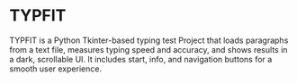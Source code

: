 # TYPFIT
TYPFIT is a Python Tkinter-based typing test Project that loads paragraphs from a text file, measures typing speed and accuracy, and shows results in a dark, scrollable UI. It includes start, info, and navigation buttons for a smooth user experience.
